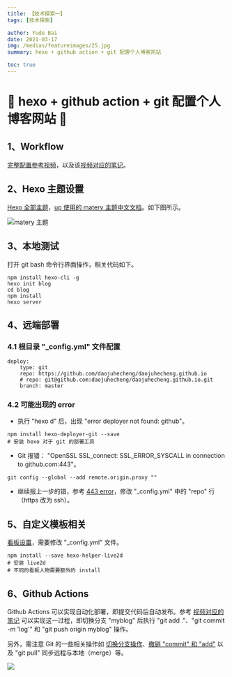 ```yaml
---
title: 【技术探索一】
tags: [技术探索]

author: Yude Bai
date: 2021-03-17
img: /medias/featureimages/25.jpg
summary: hexo + github action + git 配置个人博客网站

toc: true
---
```


# :whale: hexo + github action + git 配置个人博客网站 :whale:

## 1、Workflow
[完整配置参考视频](https://www.bilibili.com/video/BV1dt4y1Q7UE?from=search&seid=14792497382015603750)，以及该[视频对应的笔记](https://www.jianshu.com/p/97dfbc8e79db)。


## 2、Hexo 主题设置
[Hexo 全部主题](https://hexo.io/themes/)，[up 使用的 matery 主题中文文档](https://github.com/blinkfox/hexo-theme-matery/blob/develop/README_CN.md)。如下图所示。

![matery 主题](https://img-blog.csdnimg.cn/20210318002055207.png?x-oss-process=image/watermark,type_ZmFuZ3poZW5naGVpdGk,shadow_10,text_aHR0cHM6Ly9ibG9nLmNzZG4ubmV0L3ppbW9zYW5ndGlhbg==,size_16,color_FFFFFF,t_70#pic_center)

## 3、本地测试
打开 git bash 命令行界面操作，相关代码如下。
```
npm install hexo-cli -g
hexo init blog
cd blog
npm install
hexo server
```

## 4、远端部署

### 4.1 根目录 "_config.yml" 文件配置
```
deploy:
	type: git
	repo: https://github.com/daojuhecheng/daojuhecheng.github.io
	# repo: git@github.com:daojuhecheng/daojuhecheng.github.io.git
	branch: master
```
### 4.2 可能出现的 error
 - 执行 "hexo d" 后，出现 "error deployer not found: github"。 
```
npm install hexo-deployer-git --save
# 安装 hexo 对于 git 的部署工具
```
 - Git 报错： "OpenSSL SSL_connect: SSL_ERROR_SYSCALL in connection to github.com:443"。
```
git config --global --add remote.origin.proxy ""
```
 - 继续报上一步的错，参考 [443 error](
https://segmentfault.com/a/1190000018624911?utm_source=tag-newest)，修改 "_config.yml" 中的 "repo" 行（https 改为 ssh）。

## 5、自定义模板相关
[看板设置](
https://www.cnblogs.com/cmt/p/14553189.html)，需要修改 "_config.yml" 文件。
```
npm install --save hexo-helper-live2d
# 安装 live2d
# 不同的看板人物需要额外的 install
```

## 6、Github Actions
Github Actions 可以实现自动化部署，即提交代码后自动发布。参考 [视频对应的笔记](https://www.jianshu.com/p/97dfbc8e79db) 可以实现这一过程，即切换分支 "myblog" 后执行 "git add ."、"git commit -m 'log'" 和 "git push origin myblog" 操作。

另外，需注意 Git 的一些相关操作如 [切换分支操作](https://www.cnblogs.com/aididiao/p/11882227.html)、[撤销 "commit" 和 "add"](https://www.cnblogs.com/zph666/p/12692734.html) 以及 "git pull" 同步远程与本地（merge）等。

![](https://img-blog.csdnimg.cn/20210318140000509.png#pic_center)